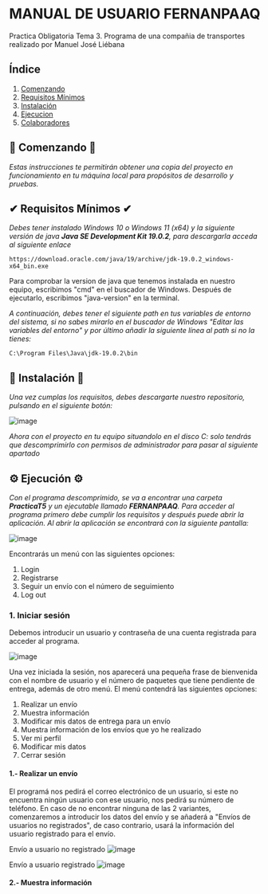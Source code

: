 # MANUAL DE USUARIO FERNANPAAQ
Practica Obligatoria Tema 3. Programa de una compañia de transportes realizado por Manuel José Liébana

## Índice
1. [Comenzando](#comenzando)
2. [Requisitos Mínimos](#requisitos)
3. [Instalación](#Instalación)
4. [Ejecucion](#ejecucion)
5. [Colaboradores](#colaboradores)


## 🔰​ Comenzando 🔰​

_Estas instrucciones te permitirán obtener una copia del proyecto en funcionamiento en tu máquina local para propósitos de desarrollo y pruebas._

## ✔ Requisitos Mínimos ✔

_Debes tener instalado Windows 10 o Windows 11 (x64) y la siguiente versión de java
**Java SE Development Kit 19.0.2**, para descargarla acceda al siguiente enlace_

```
https://download.oracle.com/java/19/archive/jdk-19.0.2_windows-x64_bin.exe
```

Para comprobar la version de java que tenemos instalada en nuestro equipo, escribimos "cmd" en el buscador de Windows. Después de ejecutarlo, escribimos "java-version" en la terminal.

_A continuación, debes tener el siguiente path en tus variables de entorno del sistema, si no sabes mirarlo en el buscador de Windows "Editar las variables del entorno" y por último añadir la siguiente línea al path si no la tienes:_

```
C:\Program Files\Java\jdk-19.0.2\bin
```

## 🔧 Instalación 🔧

_Una vez cumplas los requisitos, debes descargarte nuestro repositorio, pulsando en el siguiente botón:_

![image](https://github.com/ManuelJose05/FERNANPAAQ-TEMA3/assets/150932456/22e5bcb4-96f0-4117-a4cd-fd84532fa13c)

_Ahora con el proyecto en tu equipo situandolo en el disco C: solo tendrás que descomprimirlo con permisos de administrador para pasar al siguiente apartado_

## ⚙️ Ejecución ⚙️
_Con el programa descomprimido, se va a encontrar una carpeta **PracticaT5** y un ejecutable llamado **FERNANPAAQ**. Para acceder al programa primero debe cumplir los requisitos y después puede abrir la aplicación._
_Al abrir la aplicación se encontrará con la siguiente pantalla:_

![image](https://github.com/ManuelJose05/Practica-Obligatoria-Tema5/assets/150932456/3543e4e1-d027-48ad-8cf9-231deecc082a)

Encontrarás un menú con las siguientes opciones:
1. Login
2. Registrarse
3. Seguir un envío con el número de seguimiento
4. Log out

### 1. Iniciar sesión
Debemos introducir un usuario y contraseña de una cuenta registrada para acceder al programa.

![image](https://github.com/ManuelJose05/Practica-Obligatoria-Tema5/assets/150932456/28216291-30a3-444b-bb76-ccc709515749)

Una vez iniciada la sesión, nos aparecerá una pequeña frase de bienvenida con el nombre de usuario y el número de paquetes que tiene pendiente de entrega, además de otro menú.
El menú contendrá las siguientes opciones:
1. Realizar un envío
2. Muestra información
3. Modificar mis datos de entrega para un envío
4. Muestra información de los envíos que yo he realizado
5. Ver mi perfil
6. Modificar mis datos
7. Cerrar sesión

  #### 1.- Realizar un envío
El programá nos pedirá el correo electrónico de un usuario, si este no encuentra ningún usuario con ese usuario, nos pedirá su número de teléfono. En caso de no encontrar ninguna de las 2 variantes, comenzaremos a introducir los datos del envío y se añaderá a "Envíos de usuarios no registrados", de caso contrario, usará la información del usuario registrado para el envío.

  Envío a usuario no registrado
 ![image](https://github.com/ManuelJose05/Practica-Obligatoria-Tema5/assets/150932456/c879a56f-b137-465e-87a0-d92bd0014858)



  Envío a  usuario registrado
  ![image](https://github.com/ManuelJose05/Practica-Obligatoria-Tema5/assets/150932456/ad51845c-cfad-45ba-9c0b-ee5be64be51d)

  #### 2.- Muestra información




